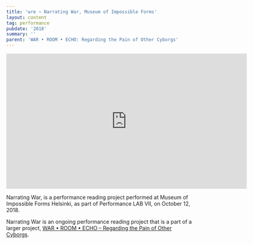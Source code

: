 ```yaml
---
title: 'wre ~ Narrating War, Museum of Impossible Forms'
layout: content
tag: performance
pubdate: '2018'
summary: ''
parent: 'WAR • ROOM • ECHO: Regarding the Pain of Other Cyborgs'
---
```

<iframe src="https://player.vimeo.com/video/297712769" width="640" height="360" frameborder="0" webkitallowfullscreen mozallowfullscreen allowfullscreen></iframe>

Narrating War, is a performance reading project performed at Museum of Impossible Forms Helsinki, as part of Performance LAB VII, on October 12, 2018.

Narrating War is an ongoing performance reading project that is a part of a larger project, [WAR • ROOM • ECHO – Regarding the Pain of Other Cyborgs](https://aliakbarmehta.com/projects/war-room-echo.html).
